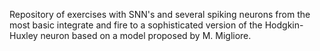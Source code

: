 Repository of exercises with SNN's and several spiking neurons from the most basic integrate and fire to a sophisticated version of the Hodgkin-Huxley neuron based on a model proposed by M. Migliore.
